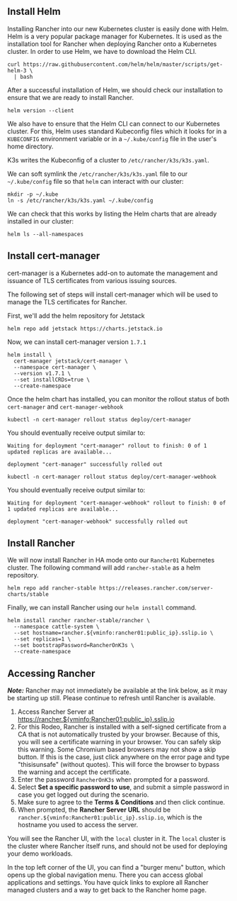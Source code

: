 ## Install Helm

Installing Rancher into our new Kubernetes cluster is easily done with Helm. Helm is a very popular package manager for Kubernetes. It is used as the installation tool for Rancher when deploying Rancher onto a Kubernetes cluster. In order to use Helm, we have to download the Helm CLI.

```ctr:Rancher01
curl https://raw.githubusercontent.com/helm/helm/master/scripts/get-helm-3 \
  | bash
```

After a successful installation of Helm, we should check our installation to ensure that we are ready to install Rancher.

```ctr:Rancher01
helm version --client
```

We also have to ensure that the Helm CLI can connect to our Kubernetes cluster. For this, Helm uses standard Kubeconfig files which it looks for in a `KUBECONFIG` environment variable or in a `~/.kube/config` file in the user's home directory.

K3s writes the Kubeconfig of a cluster to `/etc/rancher/k3s/k3s.yaml`.

We can soft symlink the `/etc/rancher/k3s/k3s.yaml` file to our `~/.kube/config` file so that `helm` can interact with our cluster:

```ctr:Rancher01
mkdir -p ~/.kube
ln -s /etc/rancher/k3s/k3s.yaml ~/.kube/config
```

We can check that this works by listing the Helm charts that are already installed in our cluster:

```ctr:Rancher01
helm ls --all-namespaces
```

## Install cert-manager

cert-manager is a Kubernetes add-on to automate the management and issuance of TLS certificates from various issuing sources.

The following set of steps will install cert-manager which will be used to manage the TLS certificates for Rancher.

First, we'll add the helm repository for Jetstack

```ctr:Rancher01
helm repo add jetstack https://charts.jetstack.io
```

Now, we can install cert-manager version `1.7.1`
```ctr:Rancher01
helm install \
  cert-manager jetstack/cert-manager \
  --namespace cert-manager \
  --version v1.7.1 \
  --set installCRDs=true \
  --create-namespace
```

Once the helm chart has installed, you can monitor the rollout status of both `cert-manager` and `cert-manager-webhook`

```ctr:Rancher01
kubectl -n cert-manager rollout status deploy/cert-manager
```

You should eventually receive output similar to:

`Waiting for deployment "cert-manager" rollout to finish: 0 of 1 updated replicas are available...`

`deployment "cert-manager" successfully rolled out`

```ctr:Rancher01
kubectl -n cert-manager rollout status deploy/cert-manager-webhook
```

You should eventually receive output similar to:

`Waiting for deployment "cert-manager-webhook" rollout to finish: 0 of 1 updated replicas are available...`

`deployment "cert-manager-webhook" successfully rolled out`

## Install Rancher

We will now install Rancher in HA mode onto our `Rancher01` Kubernetes cluster. The following command will add `rancher-stable` as a helm repository.

```ctr:Rancher01
helm repo add rancher-stable https://releases.rancher.com/server-charts/stable
```

Finally, we can install Rancher using our `helm install` command.

```ctr:Rancher01
helm install rancher rancher-stable/rancher \
  --namespace cattle-system \
  --set hostname=rancher.${vminfo:rancher01:public_ip}.sslip.io \
  --set replicas=1 \
  --set bootstrapPassword=RancherOnK3s \
  --create-namespace
```

## Accessing Rancher

***Note:*** Rancher may not immediately be available at the link below, as it may be starting up still. Please continue to refresh until Rancher is available.

1. Access Rancher Server at <a href="https://rancher.${vminfo:Rancher01:public_ip}.sslip.io" target="_blank">https://rancher.${vminfo:Rancher01:public_ip}.sslip.io</a>
2. For this Rodeo, Rancher is installed with a self-signed certificate from a CA that is not automatically trusted by your browser. Because of this, you will see a certificate warning in your browser. You can safely skip this warning. Some Chromium based browsers may not show a skip button. If this is the case, just click anywhere on the error page and type "thisisunsafe" (without quotes). This will force the browser to bypass the warning and accept the certificate. 
3. Enter the password `RancherOnK3s` when prompted for a password.
4. Select **Set a specific password to use**, and submit a simple password in case you get logged out during the scenario.
5. Make sure to agree to the **Terms & Conditions** and then click continue.
6. When prompted, the **Rancher Server URL** should be `rancher.${vminfo:Rancher01:public_ip}.sslip.io`, which is the hostname you used to access the server.

You will see the Rancher UI, with the `local` cluster in it. The `local` cluster is the cluster where Rancher itself runs, and should not be used for deploying your demo workloads.

In the top left corner of the UI, you can find a "burger menu" button, which opens up the global navigation menu. There you can access global applications and settings. You have quick links to explore all Rancher managed clusters and a way to get back to the Rancher home page.
